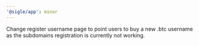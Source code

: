 ```yaml
---
'@sigle/app': minor
---
```


Change register username page to point users to buy a new .btc username as the subdomains registration is currently not working.
